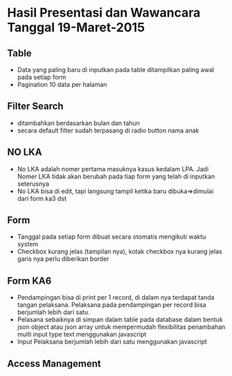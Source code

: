 Hasil Presentasi dan Wawancara Tanggal 19-Maret-2015
====================================================

Table
----------------------
  - Data yang paling baru di inputkan pada table ditampilkan paling awal pada setiap form
  - Pagination 10 data per halaman


Filter Search
----------------------
  - ditambahkan berdasarkan bulan dan tahun
  - secara default filter sudah terpasang di radio button nama anak


NO LKA
----------------------
  - No LKA adalah nomer pertama masuknya kasus kedalam LPA. Jadi Nomer LKA tidak akan berubah
    pada tiap form yang telah di inputkan seterusnya
  - No LKA bisa di edit, tapi langsung tampil ketika baru dibuka=>dimulai dari form ka3 dst


Form
----------------------
  - Tanggal pada setiap form dibuat secara otomatis mengikuti waktu system
  - Checkbox kurang jelas (tampilan nya), kotak checkbox nya kurang jelas garis nya perlu diberikan border


Form KA6
----------------------
  - Pendampingan bisa di print per 1 record, di dalam nya terdapat tanda tangan pelaksana.
    Pelaksana pada pendampingan per record bisa berjumlah lebih dari satu.
  - Pelasana sebaiknya di simpan dalam table pada database dalam bentuk json object atau json array
    untuk mempermudah flexibilitas penambahan multi input type text menggunakan javascript
  - Input Pelaksana berjumlah lebih dari satu menggunakan javascript


Access Management
----------------------
